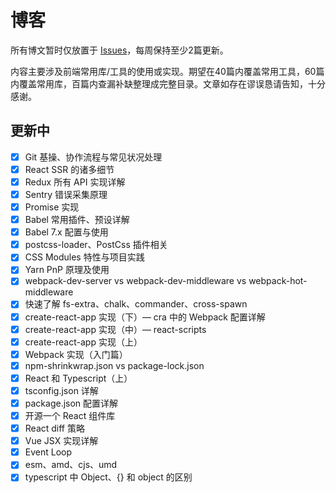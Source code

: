 # 博客

所有博文暂时仅放置于 [Issues](https://github.com/wjcj/blog/issues)，每周保持至少2篇更新。

内容主要涉及前端常用库/工具的使用或实现。期望在40篇内覆盖常用工具，60篇内覆盖常用库，百篇内查漏补缺整理成完整目录。文章如存在谬误恳请告知，十分感谢。

## 更新中

- [x] Git 基操、协作流程与常见状况处理
- [x] React SSR 的诸多细节
- [x] Redux 所有 API 实现详解
- [x] Sentry 错误采集原理
- [x] Promise 实现
- [x] Babel 常用插件、预设详解
- [x] Babel 7.x 配置与使用
- [x] postcss-loader、PostCss 插件相关
- [x] CSS Modules 特性与项目实践
- [x] Yarn PnP 原理及使用
- [x] webpack-dev-server vs webpack-dev-middleware vs webpack-hot-middleware
- [x] 快速了解 fs-extra、chalk、commander、cross-spawn
- [x] create-react-app 实现（下）— cra 中的 Webpack 配置详解
- [x] create-react-app 实现（中）— react-scripts
- [x] create-react-app 实现（上）
- [x] Webpack 实现（入门篇）
- [x] npm-shrinkwrap.json vs package-lock.json
- [x] React 和 Typescript（上）
- [x] tsconfig.json 详解
- [x] package.json 配置详解
- [x] 开源一个 React 组件库
- [x] React diff 策略
- [x] Vue JSX 实现详解
- [x] Event Loop
- [x] esm、amd、cjs、umd
- [x] typescript 中 Object、{} 和 object 的区别
